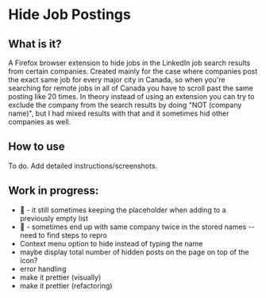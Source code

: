 # Hide Job Postings

## What is it?

A Firefox browser extension to hide jobs in the LinkedIn job search results from certain companies.
Created mainly for the case where companies post the exact same job for every major city in Canada, so when you're searching for remote jobs in all of Canada you have to scroll past the same posting like 20 times.
In theory instead of using an extension you can try to exclude the company from the search results by doing "NOT (company name)", but I had mixed results with that and it sometimes hid other companies as well.

## How to use

To do. Add detailed instructions/screenshots.

## Work in progress:

- :bug: - it still sometimes keeping the placeholder when adding to a previously empty list
- :bug: - sometimes end up with same company twice in the stored names -- need to find steps to repro
- Context menu option to hide instead of typing the name
- maybe display total number of hidden posts on the page on top of the icon?
- error handling
- make it prettier (visually)
- make it prettier (refactoring)
